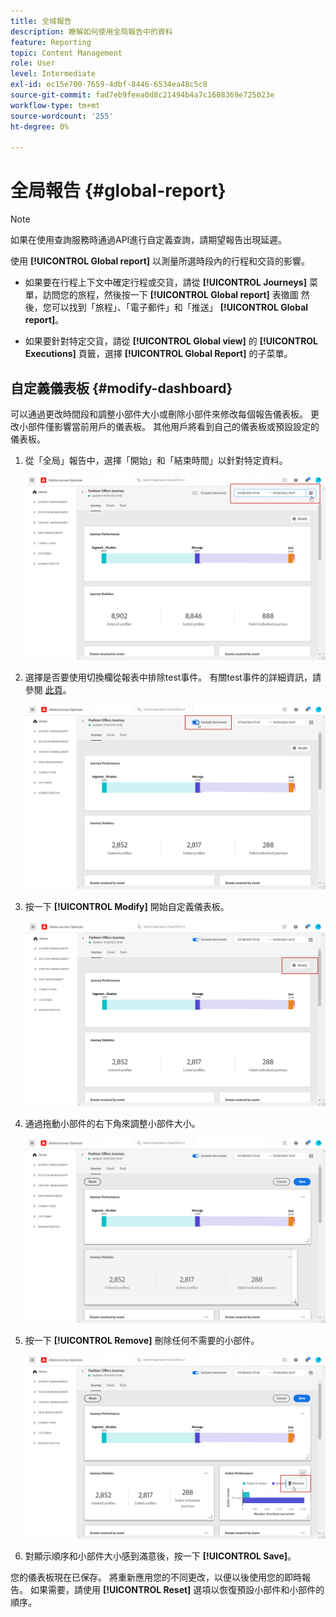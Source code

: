 ```yaml
---
title: 全域報告
description: 瞭解如何使用全局報告中的資料
feature: Reporting
topic: Content Management
role: User
level: Intermediate
exl-id: ec15e700-7659-4dbf-8446-6534ea48c5c8
source-git-commit: fad7eb9feea0d8c21494b4a7c1608369e725023e
workflow-type: tm+mt
source-wordcount: '255'
ht-degree: 0%

---
```


# 全局報告 {#global-report}

>[!NOTE]
>
> 如果在使用查詢服務時通過API進行自定義查詢，請期望報告出現延遲。

使用 **[!UICONTROL Global report]** 以測量所選時段內的行程和交貨的影響。

* 如果要在行程上下文中確定行程或交貨，請從 **[!UICONTROL Journeys]** 菜單，訪問您的旅程，然後按一下 **[!UICONTROL Global report]** 表徵圖 然後，您可以找到「旅程」、「電子郵件」和「推送」 **[!UICONTROL Global report]**。

* 如果要針對特定交貨，請從 **[!UICONTROL Global view]** 的 **[!UICONTROL Executions]** 頁籤，選擇 **[!UICONTROL Global Report]** 的子菜單。

## 自定義儀表板 {#modify-dashboard}

可以通過更改時間段和調整小部件大小或刪除小部件來修改每個報告儀表板。 更改小部件僅影響當前用戶的儀表板。 其他用戶將看到自己的儀表板或預設設定的儀表板。

1. 從「全局」報告中，選擇「開始」和「結束時間」以針對特定資料。

   ![](assets/report_modify_1.png)

1. 選擇是否要使用切換欄從報表中排除test事件。 有關test事件的詳細資訊，請參閱 [此頁](../building-journeys/testing-the-journey.md)。

   ![](assets/report_modify_2.png)

1. 按一下 **[!UICONTROL Modify]** 開始自定義儀表板。

   ![](assets/report_modify_3.png)

1. 通過拖動小部件的右下角來調整小部件大小。

   ![](assets/report_modify_4.png)

1. 按一下 **[!UICONTROL Remove]** 刪除任何不需要的小部件。

   ![](assets/report_modify_5.png)

1. 對顯示順序和小部件大小感到滿意後，按一下 **[!UICONTROL Save]**。

您的儀表板現在已保存。 將重新應用您的不同更改，以便以後使用您的即時報告。 如果需要，請使用 **[!UICONTROL Reset]** 選項以恢復預設小部件和小部件的順序。
